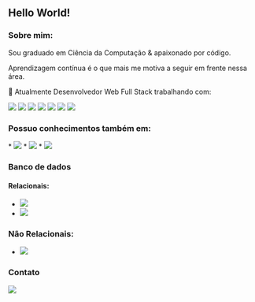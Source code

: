 <!--
**carlosrsantos/carlosrsantos** is a ✨ _special_ ✨ repository because its `README.md` (this file) appears on your GitHub profile.

Here are some ideas to get you started:

- 🔭 I’m currently working on ...
- 🌱 I’m currently learning ...
- 👯 I’m looking to collaborate on ...
- 🤔 I’m looking for help with ...
- 💬 Ask me about ...
- 📫 How to reach me: ...
- 😄 Pronouns: ...
- ⚡ Fun fact: ...
-->

## Hello World!

### Sobre mim:

  Sou graduado em Ciência da Computação & apaixonado por código.
    
  Aprendizagem contínua é o que mais me motiva a seguir em frente nessa área.
  
  🔭 Atualmente Desenvolvedor Web Full Stack trabalhando com:
  <div>
    <img src="https://img.shields.io/badge/Vue.js-35495E?style=for-the-badge&logo=vuedotjs&logoColor=4FC08D" />      
    <img src="https://img.shields.io/badge/.NET-512BD4?style=for-the-badge&logo=dotnet&logoColor=white" />
    <img src="https://img.shields.io/badge/TypeScript-3178C6?style=for-the-badge&logo=TypeScript&logoColor=FFF" />
    <img src="https://img.shields.io/badge/C%23-239120?style=for-the-badge&logo=c-sharp&logoColor=white" />
    <img src="https://img.shields.io/badge/tailwindcss-0F172A?style=for-the-badge&logo=tailwindcss&logoColoer=white" />
    <img src="https://img.shields.io/badge/-MongoDB-13aa52?style=for-the-badge&logo=mongodb&logoColor=white" />
    <img src="https://img.shields.io/badge/firebase-ffca28?style=for-the-badge&logo=firebase&logoColor=black" />
  </div>

### Possuo conhecimentos também em:
<div>
 * <img src="https://img.shields.io/badge/Docker-1E90FF?style=for-the-badge&logo=docker&logoColor=white" />
 * <img src="https://img.shields.io/badge/JavaScript-F7DF1E?style=for-the-badge&logo=JavaScript&logoColor=000" />
 * <img src="https://img.shields.io/badge/Redis-DC382D?style=for-the-badge&logo=redis&logoColor=white" /> 
</div>

### Banco de dados 
#### Relacionais:
* <img src="https://img.shields.io/badge/Microsoft%20SQL%20Server-CC2927?style=for-the-badge&logo=microsoftsqlserver&logoColor=fff" />
* <img src="https://img.shields.io/badge/MySQL-lightgrey?style=for-the-badge&logo=mysql&logoColor=white&labelColor=blue" />

### Não Relacionais:
* <img src="https://img.shields.io/badge/Redis-DC382D?style=for-the-badge&logo=redis&logoColor=white" />

### Contato
<div>
<a href="https://www.linkedin.com/in/carlos-rodrigues-b0961951/" target="_blank"><img src="https://img.shields.io/badge/-LinkedIn-%230077B5?style=for-the-badge&logo=linkedin&logoColor=white" target="_blank"></a>
</div>

